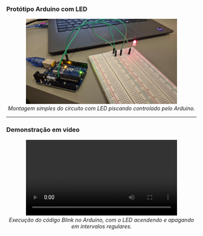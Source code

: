 ### Protótipo Arduino com LED

<p align="center">
  <img src="./assets/fotoArduinoLed.jpg" width="400"><br>
  <em>Montagem simples do circuito com LED piscando controlado pelo Arduino.</em>
</p>

---

### Demonstração em vídeo

<p align="center">
  <video width="400" controls>
    <source src="./assets/VideoArduinoLed.mp4" type="video/mp4">
  </video><br>
  <em>Execução do código Blink no Arduino, com o LED acendendo e apagando em intervalos regulares.</em>
</p>